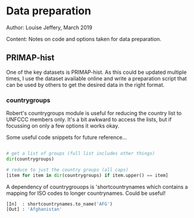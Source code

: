 # Data preparation 

Author: Louise Jeffery, March 2019

Content: Notes on code and options taken for data preparation.

## PRIMAP-hist

One of the key datasets is PRIMAP-hist. As this could be updated multiple times, I use the dataset available online and write a preparation script that can be used by others to get the desired data in the right format. 


### countrygroups

Robert's countrygroups module is useful for reducing the country list to UNFCCC members only. It's a bit awkward to access the lists, but if focussing on only a few options it works okay. 

Some useful code snippets for future reference...

``` python

# get a list of groups (full list includes other things)
dir(countrygroups)

# reduce to just the country groups (all caps)
[item for item in dir(countrygroups) if item.upper() == item]

```

A dependency of countrygrouops is 'shortcountrynames which contains a mapping for ISO codes to longer countrynames. Could be useful!

```python
[In]  : shortcountrynames.to_name('AFG')
[Out] : 'Afghanistan'
```